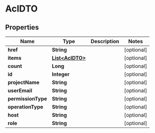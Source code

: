 # AclDTO

## Properties
Name | Type | Description | Notes
------------ | ------------- | ------------- | -------------
**href** | **String** |  |  [optional]
**items** | [**List&lt;AclDTO&gt;**](AclDTO.md) |  |  [optional]
**count** | **Long** |  |  [optional]
**id** | **Integer** |  |  [optional]
**projectName** | **String** |  |  [optional]
**userEmail** | **String** |  |  [optional]
**permissionType** | **String** |  |  [optional]
**operationType** | **String** |  |  [optional]
**host** | **String** |  |  [optional]
**role** | **String** |  |  [optional]
